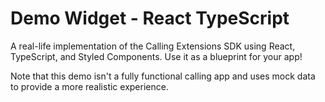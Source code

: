 # Demo Widget - React TypeScript

A real-life implementation of the Calling Extensions SDK using React, TypeScript, and Styled Components. Use it as a blueprint for your app!

Note that this demo isn't a fully functional calling app and uses mock data to provide a more realistic experience.
